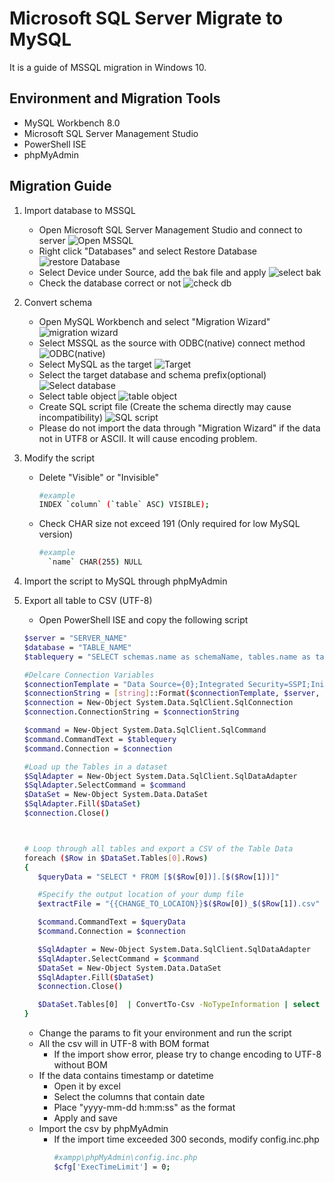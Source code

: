 # Microsoft SQL Server Migrate to MySQL
It is a guide of MSSQL migration in Windows 10.

## Environment and Migration Tools
- MySQL Workbench 8.0
- Microsoft SQL Server Management Studio
- PowerShell ISE
- phpMyAdmin

## Migration Guide
1. Import database to MSSQL
    - Open Microsoft SQL Server Management Studio and connect to server
    ![Open MSSQL](screenshot/01.png)
    - Right click "Databases" and select Restore Database
    ![restore Database](screenshot/02.png)
    - Select Device under Source, add the bak file and apply
    ![select bak](screenshot/03.png)
    - Check the database correct or not
    ![check db](screenshot/04.png)

2. Convert schema
    - Open MySQL Workbench and select "Migration Wizard"
    ![migration wizard](screenshot/05.png)
    - Select MSSQL as the source with ODBC(native) connect method
    ![ODBC(native)](screenshot/06.png)
    - Select MySQL as the target
    ![Target](screenshot/07.png)
    - Select the target database and schema prefix(optional)
    ![Select database](screenshot/08.png)
    - Select table object
    ![table object](screenshot/09.png)
    - Create SQL script file (Create the schema directly may cause incompatibility)
    ![SQL script](screenshot/10.png)
    - Please do not import the data through "Migration Wizard" if the data not in UTF8 or ASCII. It will cause encoding problem.

3. Modify the script
    - Delete "Visible" or "Invisible"
        ```bash
       #example
       INDEX `column` (`table` ASC) VISIBLE);
        ```
     - Check CHAR size not exceed 191 (Only required for low MySQL version)
       ```bash
       #example  
         `name` CHAR(255) NULL
       ```

4. Import the script to MySQL through phpMyAdmin

5. Export all table to CSV (UTF-8)
    - Open PowerShell ISE and copy the following script
    ```bash
   $server = "SERVER_NAME"
   $database = "TABLE_NAME"
   $tablequery = "SELECT schemas.name as schemaName, tables.name as tableName from sys.tables inner join sys.schemas ON tables.schema_id = schemas.schema_id"
   
   #Delcare Connection Variables
   $connectionTemplate = "Data Source={0};Integrated Security=SSPI;Initial Catalog={1};"
   $connectionString = [string]::Format($connectionTemplate, $server, $database)
   $connection = New-Object System.Data.SqlClient.SqlConnection
   $connection.ConnectionString = $connectionString
   
   $command = New-Object System.Data.SqlClient.SqlCommand
   $command.CommandText = $tablequery
   $command.Connection = $connection
   
   #Load up the Tables in a dataset
   $SqlAdapter = New-Object System.Data.SqlClient.SqlDataAdapter
   $SqlAdapter.SelectCommand = $command
   $DataSet = New-Object System.Data.DataSet
   $SqlAdapter.Fill($DataSet)
   $connection.Close()
   
   
   
   # Loop through all tables and export a CSV of the Table Data
   foreach ($Row in $DataSet.Tables[0].Rows)
   {
       $queryData = "SELECT * FROM [$($Row[0])].[$($Row[1])]"
   
       #Specify the output location of your dump file
       $extractFile = "{{CHANGE_TO_LOCAION}}$($Row[0])_$($Row[1]).csv"
   
       $command.CommandText = $queryData
       $command.Connection = $connection
   
       $SqlAdapter = New-Object System.Data.SqlClient.SqlDataAdapter
       $SqlAdapter.SelectCommand = $command
       $DataSet = New-Object System.Data.DataSet
       $SqlAdapter.Fill($DataSet)
       $connection.Close()
   
       $DataSet.Tables[0]  | ConvertTo-Csv -NoTypeInformation | select -Skip 1 | out-file $extractFile -Encoding UTF8
   } 
   ```
   - Change the params to fit your environment and run the script
   - All the csv will in UTF-8 with BOM format
        - If the import show error, please try to change encoding to UTF-8 without BOM
   - If the data contains timestamp or datetime
        - Open it by excel
        - Select the columns that contain date
        - Place "yyyy-mm-dd h:mm:ss" as the format
        - Apply and save
   - Import the csv by phpMyAdmin
        - If the import time exceeded 300 seconds, modify config.inc.php
            ```bash
            #xampp\phpMyAdmin\config.inc.php  
            $cfg['ExecTimeLimit'] = 0;  
            ```      
        
   